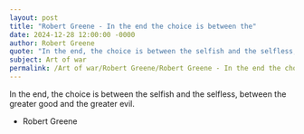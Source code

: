 ```yaml
---
layout: post
title: "Robert Greene - In the end the choice is between the"
date: 2024-12-28 12:00:00 -0000
author: Robert Greene
quote: "In the end, the choice is between the selfish and the selfless, between the greater good and the greater evil."
subject: Art of war
permalink: /Art of war/Robert Greene/Robert Greene - In the end the choice is between the
---
```


In the end, the choice is between the selfish and the selfless, between the greater good and the greater evil.

- Robert Greene
